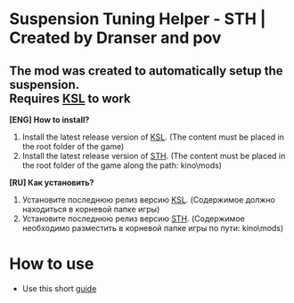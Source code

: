 # Suspension Tuning Helper - STH | Created by Dranser and pov
The mod was created to automatically setup the suspension.  
**Requires [KSL](https://github.com/trbflxr/ksl) to work**
--
**[ENG] How to install?**
1. Install the latest release version of [KSL](https://github.com/trbflxr/ksl/releases). (The content must be placed in the root folder of the game)
2. Install the latest release version of [STH](https://github.com/qpov/STH/releases). (The content must be placed in the root folder of the game along the path: kino\mods)

**[RU] Как установить?**
1. Установите последнюю релиз версию [KSL](https://github.com/trbflxr/ksl/releases). (Содержимое должно находиться в корневой папке игры)
2. Установите последнюю релиз версию [STH](https://github.com/qpov/STH/releases). (Содержимое необходимо разместить в корневой папке игры по пути: kino\mods)

# How to use
* Use this short [guide](https://github.com/Dranser/STH/blob/main/Guides/how_to_use_guide.md)
